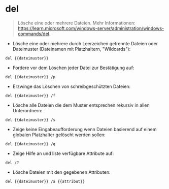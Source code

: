 # del

> Lösche eine oder mehrere Dateien.
> Mehr Informationen: <https://learn.microsoft.com/windows-server/administration/windows-commands/del>.

- Lösche eine oder mehrere durch Leerzeichen getrennte Dateien oder Dateimuster (Dateinamen mit Platzhaltern, "Wildcards"):

`del {{dateimuster}}`

- Fordere vor dem Löschen jeder Datei zur Bestätigung auf:

`del {{dateimuster}} /p`

- Erzwinge das Löschen von schreibgeschützten Dateien:

`del {{dateimuster}} /f`

- Lösche alle Dateien die dem Muster entsprechen rekursiv in allen Unterordnern:

`del {{dateimuster}} /s`

- Zeige keine Eingabeaufforderung wenn Dateien basierend auf einem globalen Platzhalter gelöscht werden sollen:

`del {{dateimuster}} /q`

- Zeige Hilfe an und liste verfügbare Attribute auf:

`del /?`

- Lösche Dateien mit den gegebenen Attributen:

`del {{dateimuster}} /a {{attribut}}`
